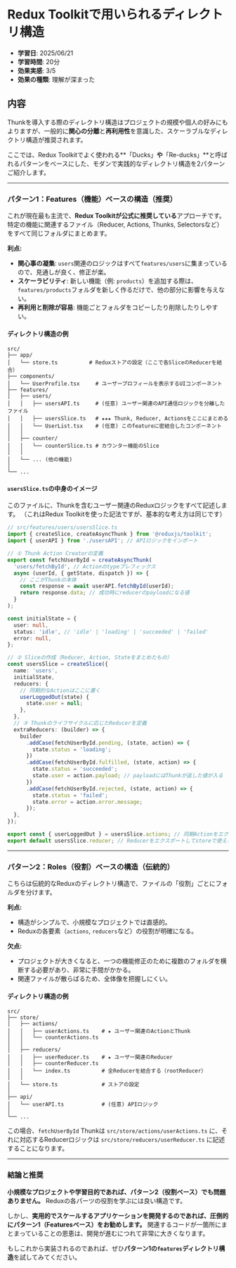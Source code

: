 # Redux Toolkitで用いられるディレクトリ構造

- **学習日**: 2025/06/21
- **学習時間**: 20分
- **効果実感**: 3/5
- **効果の種類**: 理解が深まった

## 内容

Thunkを導入する際のディレクトリ構造はプロジェクトの規模や個人の好みにもよりますが、一般的に**関心の分離**と**再利用性**を意識した、スケーラブルなディレクトリ構造が推奨されます。

ここでは、Redux Toolkitでよく使われる**「Ducks」**や**「Re-ducks」**と呼ばれるパターンをベースにした、モダンで実践的なディレクトリ構造を2パターンご紹介します。

---

### パターン1：Features（機能）ベースの構造（推奨）

これが現在最も主流で、**Redux Toolkitが公式に推奨している**アプローチです。特定の機能に関連するファイル（Reducer, Actions, Thunks, Selectorsなど）をすべて同じフォルダにまとめます。

**利点:**
*   **関心事の凝集**: `users`関連のロジックはすべて`features/users`に集まっているので、見通しが良く、修正が楽。
*   **スケーラビリティ**: 新しい機能（例: `products`）を追加する際は、`features/products`フォルダを新しく作るだけで、他の部分に影響を与えない。
*   **再利用と削除が容易**: 機能ごとフォルダをコピーしたり削除したりしやすい。

#### ディレクトリ構造の例

```
src/
├── app/
│   └── store.ts          # Reduxストアの設定（ここで各SliceのReducerを結合）
├── components/
│   └── UserProfile.tsx     # ユーザープロフィールを表示するUIコンポーネント
├── features/
│   ├── users/
│   │   ├── usersAPI.ts     # (任意) ユーザー関連のAPI通信ロジックを分離したファイル
│   │   ├── usersSlice.ts   # ★★★ Thunk, Reducer, Actionsをここにまとめる
│   │   └── UserList.tsx    # (任意) このfeatureに密結合したコンポーネント
│   │
│   ├── counter/
│   │   └── counterSlice.ts # カウンター機能のSlice
│   │
│   └── ... (他の機能)
│
└── ...
```

#### `usersSlice.ts`の中身のイメージ

このファイルに、Thunkを含むユーザー関連のReduxロジックをすべて記述します。
（これはRedux Toolkitを使った記法ですが、基本的な考え方は同じです）

```typescript
// src/features/users/usersSlice.ts
import { createSlice, createAsyncThunk } from '@reduxjs/toolkit';
import { userAPI } from './usersAPI'; // APIロジックをインポート

// ① Thunk Action Creatorの定義
export const fetchUserById = createAsyncThunk(
  'users/fetchById', // Actionのtypeプレフィックス
  async (userId, { getState, dispatch }) => {
    // ここがThunkの本体
    const response = await userAPI.fetchById(userId);
    return response.data; // 成功時にreducerのpayloadになる値
  }
);

const initialState = {
  user: null,
  status: 'idle', // 'idle' | 'loading' | 'succeeded' | 'failed'
  error: null,
};

// ② Sliceの作成（Reducer, Action, Stateをまとめたもの）
const usersSlice = createSlice({
  name: 'users',
  initialState,
  reducers: {
    // 同期的なActionはここに書く
    userLoggedOut(state) {
      state.user = null;
    },
  },
  // ③ Thunkのライフサイクルに応じたReducerを定義
  extraReducers: (builder) => {
    builder
      .addCase(fetchUserById.pending, (state, action) => {
        state.status = 'loading';
      })
      .addCase(fetchUserById.fulfilled, (state, action) => {
        state.status = 'succeeded';
        state.user = action.payload; // payloadにはThunkが返した値が入る
      })
      .addCase(fetchUserById.rejected, (state, action) => {
        state.status = 'failed';
        state.error = action.error.message;
      });
  },
});

export const { userLoggedOut } = usersSlice.actions; // 同期Actionをエクスポート
export default usersSlice.reducer; // Reducerをエクスポートしてstoreで使えるようにする
```

---

### パターン2：Roles（役割）ベースの構造（伝統的）

こちらは伝統的なReduxのディレクトリ構造で、ファイルの「役割」ごとにフォルダを分けます。

**利点:**
*   構造がシンプルで、小規模なプロジェクトでは直感的。
*   Reduxの各要素（`actions`, `reducers`など）の役割が明確になる。

**欠点:**
*   プロジェクトが大きくなると、一つの機能修正のために複数のフォルダを横断する必要があり、非常に手間がかかる。
*   関連ファイルが散らばるため、全体像を把握しにくい。

#### ディレクトリ構造の例

```
src/
├── store/
│   ├── actions/
│   │   ├── userActions.ts    # ★ ユーザー関連のActionとThunk
│   │   └── counterActions.ts
│   │
│   ├── reducers/
│   │   ├── userReducer.ts    # ★ ユーザー関連のReducer
│   │   ├── counterReducer.ts
│   │   └── index.ts          # 全Reducerを結合する（rootReducer）
│   │
│   └── store.ts              # ストアの設定
│
├── api/
│   └── userAPI.ts            # (任意) APIロジック
│
└── ...
```

この場合、`fetchUserById` Thunkは `src/store/actions/userActions.ts` に、それに対応するReducerロジックは `src/store/reducers/userReducer.ts` に記述することになります。

---

### 結論と推奨

**小規模なプロジェクトや学習目的であれば、パターン2（役割ベース）でも問題ありません。** Reduxの各パーツの役割を学ぶには良い構造です。

しかし、**実用的でスケールするアプリケーションを開発するのであれば、圧倒的にパターン1（Featuresベース）をお勧めします。**
関連するコードが一箇所にまとまっていることの恩恵は、開発が進むにつれて非常に大きくなります。

もしこれから実装されるのであれば、ぜひ**パターン1の`features`ディレクトリ構造**を試してみてください。
